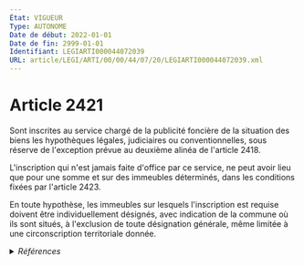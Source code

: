 ```yaml
---
État: VIGUEUR
Type: AUTONOME
Date de début: 2022-01-01
Date de fin: 2999-01-01
Identifiant: LEGIARTI000044072039
URL: article/LEGI/ARTI/00/00/44/07/20/LEGIARTI000044072039.xml
---
```


<h1>Article 2421</h1>

Sont inscrites au service chargé de la publicité foncière de la situation des
biens les hypothèques légales, judiciaires ou conventionnelles, sous réserve de
l'exception prévue au deuxième alinéa de l'article 2418.<br />

L'inscription qui n'est jamais faite d'office par ce service, ne peut avoir lieu
que pour une somme et sur des immeubles déterminés, dans les conditions fixées
par l'article 2423.<br />

En toute hypothèse, les immeubles sur lesquels l'inscription est requise doivent
être individuellement désignés, avec indication de la commune où ils sont
situés, à l'exclusion de toute désignation générale, même limitée à une
circonscription territoriale donnée.


<details>
  <summary><em>Références</em></summary>

  <h2>Articles faisant référence à l'article</h2>
  
  <ul>
    <li>
      <a href="https://legal.tricoteuses.fr//redirection/LEGIARTI000006449673?vers=git&vers=legifrance">Code civil - article 2423 AUTONOME MODIFIE, en vigueur du 2006-03-24 au 2022-01-01</a> CITATION cible
    </li>
    <li>
      <a href="https://legal.tricoteuses.fr//redirection/LEGIARTI000006449578?vers=git&vers=legifrance">Code civil - article 2418 AUTONOME MODIFIE, en vigueur du 2006-03-24 au 2022-01-01</a> CITATION cible
    </li>
    <li>
      <a href="https://legal.tricoteuses.fr//redirection/LEGIARTI000044072020?vers=git&vers=legifrance">Code civil - article 2423 AUTONOME VIGUEUR, en vigueur depuis le 2022-01-01</a> CITATION cible
    </li>
    <li>
      <a href="https://legal.tricoteuses.fr//redirection/LEGIARTI000044072054?vers=git&vers=legifrance">Code civil - article 2418 AUTONOME VIGUEUR, en vigueur depuis le 2022-01-01</a> CITATION cible
    </li>
    <li>
      <a href="https://legal.tricoteuses.fr//redirection/LEGIARTI000044045534?vers=git&vers=legifrance">Ordonnance n° 2021-1192 du 15 septembre 2021 portant réforme du droit des sûretés - article 21 ENTIEREMENT_MODIF</a> MODIFIE source
    </li>
    <li>
      <a href="https://legal.tricoteuses.fr//redirection/LEGIARTI000044045526?vers=git&vers=legifrance">Ordonnance n° 2021-1192 du 15 septembre 2021 portant réforme du droit des sûretés - article 15 ENTIEREMENT_MODIF</a> TRANSFERE source
    </li>
    <li>
      <a href="https://legal.tricoteuses.fr//redirection/LEGIARTI000044045526?vers=git&vers=legifrance">Ordonnance n° 2021-1192 du 15 septembre 2021 portant réforme du droit des sûretés - article 15 ENTIEREMENT_MODIF</a> MODIFIE source
    </li>
    <li>
      <a href="https://legal.tricoteuses.fr//redirection/LEGIARTI000044071662?vers=git&vers=legifrance">Code civil - article 2388 AUTONOME VIGUEUR, en vigueur depuis le 2022-01-01</a> CITATION source
    </li>
  </ul>
  
  <h2>Références faites par l'article</h2>
  
  <ul>
    <li>
      CODIFICATION source Loi 1804-03-19
    </li>
    <li>
      2021-09-15 TRANSFERE cible <a href="https://legal.tricoteuses.fr//redirection/LEGIARTI000044045526?vers=git&vers=legifrance">Ordonnance n° 2021-1192 du 15 septembre 2021 portant réforme du droit des sûretés - article 15 ENTIEREMENT_MODIF</a>
    </li>
    <li>
      2021-09-15 MODIFIE cible <a href="https://legal.tricoteuses.fr//redirection/LEGIARTI000044045526?vers=git&vers=legifrance">Ordonnance n° 2021-1192 du 15 septembre 2021 portant réforme du droit des sûretés - article 15 ENTIEREMENT_MODIF</a>
    </li>
    <li>
      2021-09-15 MODIFIE cible <a href="https://legal.tricoteuses.fr//redirection/LEGIARTI000044045534?vers=git&vers=legifrance">Ordonnance n° 2021-1192 du 15 septembre 2021 portant réforme du droit des sûretés - article 21 ENTIEREMENT_MODIF</a>
    </li>
    <li>
      2999-01-01 CITATION cible <a href="https://legal.tricoteuses.fr//redirection/LEGIARTI000020616141?vers=git&vers=legifrance">Code civil - article 2388 AUTONOME MODIFIE, en vigueur du 2009-05-14 au 2022-01-01</a>
    </li>
    <li>
      2999-01-01 CITATION cible <a href="https://legal.tricoteuses.fr//redirection/LEGIARTI000044072082?vers=git&vers=legifrance">Code civil - article 2414 AUTONOME VIGUEUR, en vigueur depuis le 2022-01-01</a>
    </li>
    <li>
      2999-01-01 CITATION source <a href="https://legal.tricoteuses.fr//redirection/LEGIARTI000006449578?vers=git&vers=legifrance">Code civil - article 2418 AUTONOME MODIFIE, en vigueur du 2006-03-24 au 2022-01-01</a>
    </li>
    <li>
      2999-01-01 CITATION source <a href="https://legal.tricoteuses.fr//redirection/LEGIARTI000006449673?vers=git&vers=legifrance">Code civil - article 2423 AUTONOME MODIFIE, en vigueur du 2006-03-24 au 2022-01-01</a>
    </li>
    <li>
      2999-01-01 CONCORDANCE source <a href="https://legal.tricoteuses.fr//redirection/LEGIARTI000022336283?vers=git&vers=legifrance">Code civil - article 2426 AUTONOME MODIFIE, en vigueur du 2013-01-01 au 2022-01-01</a>
    </li>
  </ul>
</details>
